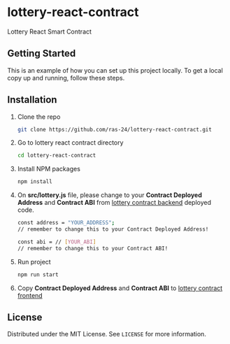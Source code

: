 # lottery-react-contract

Lottery React Smart Contract

## Getting Started
This is an example of how you can set up this project locally. To get a local copy up and running, follow these steps.

## Installation
1. Clone the repo
   ```sh
   git clone https://github.com/ras-24/lottery-react-contract.git
   ```
2. Go to lottery react contract directory
   ```sh
   cd lottery-react-contract
   ```
3. Install NPM packages
   ```sh
   npm install
   ```
4. On **src/lottery.js** file, please change to your **Contract Deployed Address** and **Contract ABI** from [lottery contract backend](https://github.com/ras-24/lottery-contract) deployed code.
   ```sh
   const address = "YOUR_ADDRESS";
   // remember to change this to your Contract Deployed Address!

   const abi = // [YOUR_ABI]
   // remember to change this to your Contract ABI!
   ```
5. Run project
   ```sh
   npm run start
   ```
6. Copy **Contract Deployed Address** and **Contract ABI** to [lottery contract frontend](https://github.com/ras-24/lottery-react-contract/blob/main/src/lottery.js)

## License

Distributed under the MIT License. See `LICENSE` for more information.
